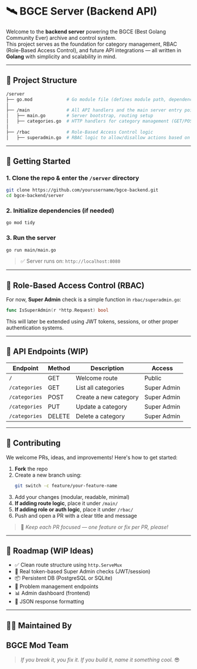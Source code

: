 # 🛰️ BGCE Server (Backend API)

Welcome to the **backend server** powering the BGCE (Best Golang Community Ever) archive and control system.  
This project serves as the foundation for category management, RBAC (Role-Based Access Control), and future API integrations — all written in **Golang** with simplicity and scalability in mind.

---

## 📁 Project Structure

```bash
/server
├── go.mod             # Go module file (defines module path, dependencies)
│
├── /main              # All API handlers and the main server entry point
│   ├── main.go        # Server bootstrap, routing setup
│   ├── categories.go  # HTTP handlers for category management (GET/POST/etc)
│
├── /rbac              # Role-Based Access Control logic
│   ├── superadmin.go  # RBAC logic to allow/disallow actions based on role
```

---

## 🚀 Getting Started

### 1. Clone the repo & enter the `/server` directory
```bash
git clone https://github.com/yourusername/bgce-backend.git
cd bgce-backend/server
```

### 2. Initialize dependencies (if needed)
```bash
go mod tidy
```

### 3. Run the server
```bash
go run main/main.go
```

> ✅ Server runs on: `http://localhost:8080`

---

## 🔐 Role-Based Access Control (RBAC)

For now, **Super Admin** check is a simple function in `rbac/superadmin.go`:
```go
func IsSuperAdmin(r *http.Request) bool
```

This will later be extended using JWT tokens, sessions, or other proper authentication systems.

---

## 🧩 API Endpoints (WIP)

| Endpoint         | Method | Description                  | Access        |
|------------------|--------|------------------------------|---------------|
| `/`              | GET    | Welcome route                | Public        |
| `/categories`    | GET    | List all categories          | Super Admin   |
| `/categories`    | POST   | Create a new category        | Super Admin   |
| `/categories`    | PUT    | Update a category            | Super Admin   |
| `/categories`    | DELETE | Delete a category            | Super Admin   |

---

## 🤝 Contributing

We welcome PRs, ideas, and improvements! Here's how to get started:

1. **Fork** the repo
2. Create a new branch using:
   ```bash
   git switch -c feature/your-feature-name
   ```
3. Add your changes (modular, readable, minimal)
4. **If adding route logic**, place it under `/main/`
5. **If adding role or auth logic**, place it under `/rbac/`
6. Push and open a PR with a clear title and message

> 📌 _Keep each PR focused — one feature or fix per PR, please!_

---

## 🔮 Roadmap (WIP Ideas)

- ✅ Clean route structure using `http.ServeMux`
- 🔐 Real token-based Super Admin checks (JWT/session)
- 📦 Persistent DB (PostgreSQL or SQLite)
- 🧩 Problem management endpoints
- 📊 Admin dashboard (frontend)
- 🔄 JSON response formatting

---

## 🧑‍💻 Maintained By

BGCE Mod Team
---

> _If you break it, you fix it. If you build it, name it something cool._ 😎
